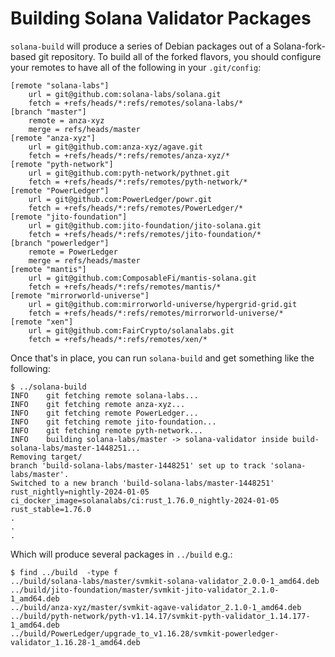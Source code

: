 # Building Solana Validator Packages

`solana-build` will produce a series of Debian packages out of a Solana-fork-based git repository. To build all of the forked flavors, you should configure your remotes to have all of the following in your `.git/config`:

```
[remote "solana-labs"]
	url = git@github.com:solana-labs/solana.git
	fetch = +refs/heads/*:refs/remotes/solana-labs/*
[branch "master"]
	remote = anza-xyz
	merge = refs/heads/master
[remote "anza-xyz"]
	url = git@github.com:anza-xyz/agave.git
	fetch = +refs/heads/*:refs/remotes/anza-xyz/*
[remote "pyth-network"]
	url = git@github.com:pyth-network/pythnet.git
	fetch = +refs/heads/*:refs/remotes/pyth-network/*
[remote "PowerLedger"]
	url = git@github.com:PowerLedger/powr.git
	fetch = +refs/heads/*:refs/remotes/PowerLedger/*
[remote "jito-foundation"]
	url = git@github.com:jito-foundation/jito-solana.git
	fetch = +refs/heads/*:refs/remotes/jito-foundation/*
[branch "powerledger"]
	remote = PowerLedger
	merge = refs/heads/master
[remote "mantis"]
	url = git@github.com:ComposableFi/mantis-solana.git
	fetch = +refs/heads/*:refs/remotes/mantis/*
[remote "mirrorworld-universe"]
	url = git@github.com:mirrorworld-universe/hypergrid-grid.git
	fetch = +refs/heads/*:refs/remotes/mirrorworld-universe/*
[remote "xen"]
	url = git@github.com:FairCrypto/solanalabs.git
	fetch = +refs/heads/*:refs/remotes/xen/*
```

Once that's in place, you can run `solana-build` and get something like the following:

```
$ ../solana-build
INFO	git fetching remote solana-labs...
INFO	git fetching remote anza-xyz...
INFO	git fetching remote PowerLedger...
INFO	git fetching remote jito-foundation...
INFO	git fetching remote pyth-network...
INFO	building solana-labs/master -> solana-validator inside build-solana-labs/master-1448251...
Removing target/
branch 'build-solana-labs/master-1448251' set up to track 'solana-labs/master'.
Switched to a new branch 'build-solana-labs/master-1448251'
rust_nightly=nightly-2024-01-05
ci_docker_image=solanalabs/ci:rust_1.76.0_nightly-2024-01-05
rust_stable=1.76.0
.
.
.
```

Which will produce several packages in `../build` e.g.:

```
$ find ../build  -type f
../build/solana-labs/master/svmkit-solana-validator_2.0.0-1_amd64.deb
../build/jito-foundation/master/svmkit-jito-validator_2.1.0-1_amd64.deb
../build/anza-xyz/master/svmkit-agave-validator_2.1.0-1_amd64.deb
../build/pyth-network/pyth-v1.14.17/svmkit-pyth-validator_1.14.177-1_amd64.deb
../build/PowerLedger/upgrade_to_v1.16.28/svmkit-powerledger-validator_1.16.28-1_amd64.deb
```
